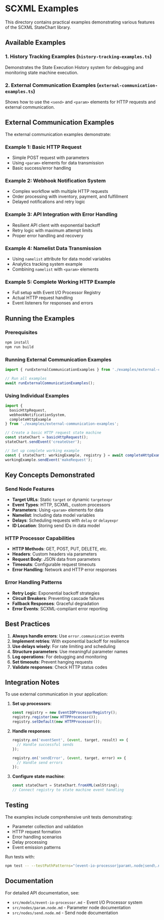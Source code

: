 # SCXML Examples

This directory contains practical examples demonstrating various features of the SCXML StateChart library.

## Available Examples

### 1. History Tracking Examples (`history-tracking-examples.ts`)
Demonstrates the State Execution History system for debugging and monitoring state machine execution.

### 2. External Communication Examples (`external-communication-examples.ts`)
Shows how to use the `<send>` and `<param>` elements for HTTP requests and external communication.

## External Communication Examples

The external communication examples demonstrate:

### Example 1: Basic HTTP Request
- Simple POST request with parameters
- Using `<param>` elements for data transmission
- Basic success/error handling

### Example 2: Webhook Notification System
- Complex workflow with multiple HTTP requests
- Order processing with inventory, payment, and fulfillment
- Delayed notifications and retry logic

### Example 3: API Integration with Error Handling
- Resilient API client with exponential backoff
- Retry logic with maximum attempt limits
- Proper error handling and recovery

### Example 4: Namelist Data Transmission
- Using `namelist` attribute for data model variables
- Analytics tracking system example
- Combining `namelist` with `<param>` elements

### Example 5: Complete Working HTTP Example
- Full setup with Event I/O Processor Registry
- Actual HTTP request handling
- Event listeners for responses and errors

## Running the Examples

### Prerequisites
```bash
npm install
npm run build
```

### Running External Communication Examples
```typescript
import { runExternalCommunicationExamples } from './examples/external-communication-examples';

// Run all examples
await runExternalCommunicationExamples();
```

### Using Individual Examples
```typescript
import { 
  basicHttpRequest, 
  webhookNotificationSystem,
  completeHttpExample 
} from './examples/external-communication-examples';

// Create a basic HTTP request state machine
const stateChart = basicHttpRequest();
stateChart.sendEvent('createUser');

// Set up complete working example
const { stateChart: workingExample, registry } = await completeHttpExample();
workingExample.sendEvent('makeRequest');
```

## Key Concepts Demonstrated

### Send Node Features
- **Target URLs**: Static `target` or dynamic `targetexpr`
- **Event Types**: HTTP, SCXML, custom processors
- **Parameters**: Using `<param>` elements for data
- **Namelist**: Including data model variables
- **Delays**: Scheduling requests with `delay` or `delayexpr`
- **ID Location**: Storing send IDs in data model

### HTTP Processor Capabilities
- **HTTP Methods**: GET, POST, PUT, DELETE, etc.
- **Headers**: Custom headers via parameters
- **Request Body**: JSON data from parameters
- **Timeouts**: Configurable request timeouts
- **Error Handling**: Network and HTTP error responses

### Error Handling Patterns
- **Retry Logic**: Exponential backoff strategies
- **Circuit Breakers**: Preventing cascade failures
- **Fallback Responses**: Graceful degradation
- **Error Events**: SCXML-compliant error reporting

## Best Practices

1. **Always handle errors**: Use `error.communication` events
2. **Implement retries**: With exponential backoff for resilience
3. **Use delays wisely**: For rate limiting and scheduling
4. **Structure parameters**: Use meaningful parameter names
5. **Log operations**: For debugging and monitoring
6. **Set timeouts**: Prevent hanging requests
7. **Validate responses**: Check HTTP status codes

## Integration Notes

To use external communication in your application:

1. **Set up processors**:
   ```typescript
   const registry = new EventIOProcessorRegistry();
   registry.register(new HTTPProcessor());
   registry.setDefault(new HTTPProcessor());
   ```

2. **Handle responses**:
   ```typescript
   registry.on('eventSent', (event, target, result) => {
     // Handle successful sends
   });
   
   registry.on('sendError', (event, target, error) => {
     // Handle send errors
   });
   ```

3. **Configure state machine**:
   ```typescript
   const stateChart = StateChart.fromXML(xmlString);
   // Connect registry to state machine event handling
   ```

## Testing

The examples include comprehensive unit tests demonstrating:
- Parameter collection and validation
- HTTP request formation
- Error handling scenarios
- Delay processing
- Event emission patterns

Run tests with:
```bash
npm test -- --testPathPatterns="(event-io-processor|param\.node|send\.node)\.spec\.ts"
```

## Documentation

For detailed API documentation, see:
- `src/models/event-io-processor.md` - Event I/O Processor system
- `src/nodes/param.node.md` - Parameter node documentation  
- `src/nodes/send.node.md` - Send node documentation
